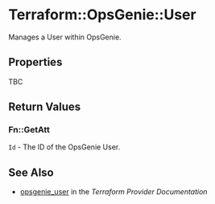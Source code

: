 # Terraform::OpsGenie::User

Manages a User within OpsGenie.

## Properties

TBC

## Return Values

### Fn::GetAtt

`Id` - The ID of the OpsGenie User.

## See Also

* [opsgenie_user](https://www.terraform.io/docs/providers/opsgenie/r/user.html) in the _Terraform Provider Documentation_